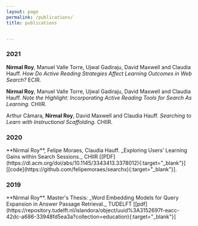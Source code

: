 ```yaml
---
layout: page
permalink: /publications/
title: publications


---
```

 <h3 class="year">2021</h3>

 **Nirmal Roy**, Manuel Valle Torre, Ujwal Gadiraju, David Maxwell and Claudia Hauff.   _How Do Active Reading Strategies Affect Learning Outcomes in Web Search?_ ECIR. 

**Nirmal Roy**, Manuel Valle Torre, Ujwal Gadiraju, David Maxwell and Claudia Hauff.   _Note the Highlight: Incorporating Active Reading Tools for Search As Learning._ CHIIR. 

 
Arthur Câmara, **Nirmal Roy**, David Maxwell and Claudia Hauff.   _Searching to Learn with Instructional Scaffolding._ CHIIR. 

  <h3 class="year">2020</h3>
**Nirmal Roy**, Felipe Moraes, Claudia Hauff.   _Exploring Users’ Learning Gains within Search Sessions._ CHIIR [[PDF](https://dl.acm.org/doi/abs/10.1145/3343413.3378012){:target="_blank"}]  [[code](https://github.com/felipemoraes/searchx){:target="_blank"}]. 


<h3 class="year">2019</h3>
**Nirmal Roy**. Master's Thesis: _Word Embedding Models for Query Expansion in Answer Passage Retrieval._ TUDELFT  [[pdf](https://repository.tudelft.nl/islandora/object/uuid%3A3152697f-eacc-42dc-a686-33948fd5ea3a?collection=education){:target="_blank"}]
